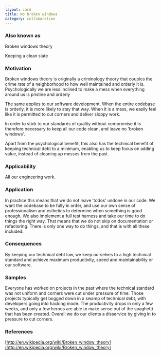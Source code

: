 ```yaml
---
layout: card
title: No broken windows
category: collaboration
---
```


### Also known as

Broken windows theory

Keeping a clean slate

### Motivation

Broken windows theory is originally a criminology theory that couples the crime rate of a neighborhood to how well maintained and orderly it is. Psychologically we are less inclined to make a mess when everything around us is pristine and orderly

The same applies to our software development. When the entire codebase is orderly, it is more likely to stay that way. When it is a mess, we easily feel like it is permitted to cut corners and deliver sloppy work.

In order to stick to our standards of quality without compromise it is therefore necessary to keep all our code clean, and leave no 'broken windows'.

Apart from the psychological benefit, this also has the technical benefit of keeping technical debt to a minimum, enabling us to keep focus on adding value, instead of cleaning up messes from the past.

### Applicability

All our engineering work.

### Application

In practice this means that we do not leave 'todos' undone in our code. We want the codebase to be fully in order, and use our own sense of professionalism and esthetics to determine when something is good enough. We also implement a full test harness and take our time to do things the right way. That means that we do not skip on documentation or refactoring. There is only one way to do things, and that is with all these included.

### Consequences

By keeping our technical debt low, we keep ourselves to a high technical standard and achieve maximum productivity, speed and maintainability or our software.

### Samples

Everyone has worked on projects in the past where the technical standard was not uniform and corners were cut under pressure of time. Those projects typically get bogged down in a swamp of technical debt, with developers going into hacking mode. The productivity drops in only a few weeks, and only a few heroes are able to make sense out of the spaghetti that has been created. Overall we do our clients a disservice by giving in to pressure to cut corners.

### References

[http://en.wikipedia.org/wiki/Broken_window_theory](http://en.wikipedia.org/wiki/Broken_window_theory)
